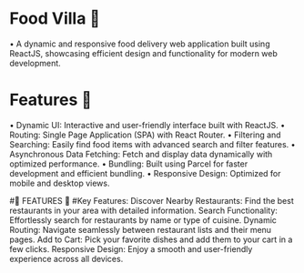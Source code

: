 # Food Villa 🍴
   • A dynamic and responsive food delivery web application built using ReactJS, showcasing efficient design and functionality for modern web development.

# Features 🚀
  • Dynamic UI: Interactive and user-friendly interface built with ReactJS.
  • Routing: Single Page Application (SPA) with React Router.
  • Filtering and Searching: Easily find food items with advanced search and filter features.
  • Asynchronous Data Fetching: Fetch and display data dynamically with optimized performance.
  • Bundling: Built using Parcel for faster development and efficient bundling.
  • Responsive Design: Optimized for mobile and desktop views.

  #🚀 FEATURES 🚀
 #Key Features:
Discover Nearby Restaurants: Find the best restaurants in your area with detailed information.
Search Functionality: Effortlessly search for restaurants by name or type of cuisine.
Dynamic Routing: Navigate seamlessly between restaurant lists and their menu pages.
Add to Cart: Pick your favorite dishes and add them to your cart in a few clicks.
Responsive Design: Enjoy a smooth and user-friendly experience across all devices.

